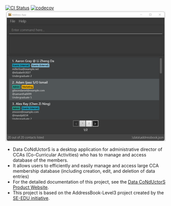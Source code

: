 [![CI Status](https://github.com/AY2425S1-CS2103-F09-1/tp/workflows/Java%20CI/badge.svg)](https://github.com/AY2425S1-CS2103-F09-1/tp/actions)
[![codecov](https://codecov.io/gh/AY2425S1-CS2103-F09-1/tp/graph/badge.svg?token=LE5D8TDMN5)](https://codecov.io/gh/AY2425S1-CS2103-F09-1/tp)
![Ui](docs/images/main_window_ui.png)

* Data CoNdUctorS is a desktop application for administrative director of CCAs (Co-Curricular Activities) who has to manage and access database of the members.
* It allows users to efficiently and easily manage and access large CCA membership database (including creation, edit, and deletion of data entries)
* For the detailed documentation of this project, see the [Data CoNdUctorS Product Website](https://ay2425s1-cs2103-f09-1.github.io/tp).
* This project is based on the AddressBook-Level3 project created by the [SE-EDU initiative](https://se-education.org).
